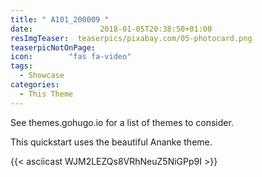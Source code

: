 ```yaml
---
title: " A101_200009 "
date:               2018-01-05T20:38:50+01:00
resImgTeaser:  teaserpics/pixabay.com/05-photocard.png
teaserpicNotOnPage:
icon:        "fas fa-video"
tags:
  - Showcase
categories:
  - This Theme
---
```


See themes.gohugo.io for a list of themes to consider.
<!--more-->

This quickstart uses the beautiful Ananke theme.

{{< asciicast WJM2LEZQs8VRhNeuZ5NiGPp9I >}}
